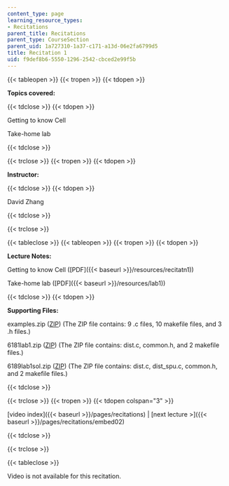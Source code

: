```yaml
---
content_type: page
learning_resource_types:
- Recitations
parent_title: Recitations
parent_type: CourseSection
parent_uid: 1a727310-1a37-c171-a13d-06e2fa6799d5
title: Recitation 1
uid: f9def8b6-5550-1296-2542-cbced2e99f5b
---
```


{{< tableopen >}}
{{< tropen >}}
{{< tdopen >}}


**Topics covered:**


{{< tdclose >}}
{{< tdopen >}}


Getting to know Cell

Take-home lab


{{< tdclose >}}

{{< trclose >}}
{{< tropen >}}
{{< tdopen >}}


**Instructor:**


{{< tdclose >}}
{{< tdopen >}}


David Zhang


{{< tdclose >}}

{{< trclose >}}

{{< tableclose >}}
{{< tableopen >}}
{{< tropen >}}
{{< tdopen >}}


**Lecture Notes:**

Getting to know Cell ([PDF]({{< baseurl >}}/resources/recitatn1))

Take-home lab ([PDF]({{< baseurl >}}/resources/lab1))


{{< tdclose >}}
{{< tdopen >}}


**Supporting Files:**

examples.zip ([ZIP](/courses/electrical-engineering-and-computer-science/6-189-multicore-programming-primer-january-iap-2007/recitations/examples.zip)) (The ZIP file contains: 9 .c files, 10 makefile files, and 3 .h files.)

6181lab1.zip ([ZIP](/courses/electrical-engineering-and-computer-science/6-189-multicore-programming-primer-january-iap-2007/recitations/6189lab1.zip)) (The ZIP file contains: dist.c, common.h, and 2 makefile files.)

6189lab1sol.zip ([ZIP](/courses/electrical-engineering-and-computer-science/6-189-multicore-programming-primer-january-iap-2007/recitations/6189lab1sol.zip)) (The ZIP file contains: dist.c, dist\_spu.c, common.h, and 2 makefile files.)


{{< tdclose >}}

{{< trclose >}}
{{< tropen >}}
{{< tdopen colspan="3" >}}


[video index]({{< baseurl >}}/pages/recitations) | [next lecture >]({{< baseurl >}}/pages/recitations/embed02)


{{< tdclose >}}

{{< trclose >}}

{{< tableclose >}}

Video is not available for this recitation.
